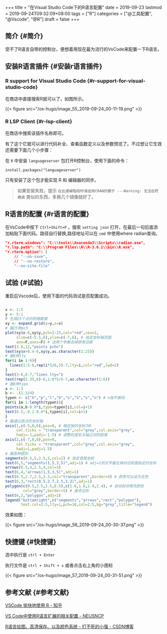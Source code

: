 +++
title = "在Visual Studio Code下的R语言配置"
date = 2019-09-23
lastmod = 2019-09-24T09:32:09+08:00
tags = ["R"]
categories = ["@工具配置", "@Vscode", "@R"]
draft = false
+++

## 简介 {#简介}

受不了R语言自带的控制台，便想着用现在最为流行的VsCode来配置一下R语言。


## 安装R语言插件 {#安装r语言插件}


### R support for Visual Studio Code {#r-support-for-visual-studio-code}

在商店中直接搜索R就可以了，如图所示。

{{< figure src="/ox-hugo/image_55_2019-09-24_00-11-19.png" >}}


### R LSP Client {#r-lsp-client}

在商店中搜索该插件名称即可。

有了这个它就可以进行代码补全、查看函数定义以及参数预览了。不过想让它生效还需要下面几个小步骤：

在 `R` 中安装 `languageserver` 包打开R控制台，使用下面的命令：

`install.packages("languageserver")`

只有安装了这个包才能实现 R 和 编辑器的同步。

> 如果安装失败，提示 `在此連線階段时请选用CRAN的鏡子 ---Warning: 无法在貯藏處` 类似的东西，多换几个镜像就好了。


## R语言的配置 {#r语言的配置}

在VsCode中按下 `Ctrl+Shift+P` ，搜索 `setting json` 打开，在最后一句后面添加粘贴下面代码。路径自行替换,路径地址可以在 `cmd` 中使用where radian查询。

```json
"r.rterm.windows": "C:\\tools\\Anaconda3\\Scripts\\radian.exe",
"r.lsp.path": "C:\\Program Files\\R\\R-3.6.1\\bin\\R.exe",
"r.rterm.option": [
    // "--no-save",
    // "--no-restore",
    "--no-site-file"
```


## 试验 {#试验}

重启后Vscode后，使用下面的代码测试是否配置成功。

```R

x <- 1:5
y <- 5:1
# 生成25个点的网格数据
xy <- expand.grid(y=y,x=x)
# 画25种pch
plot(xy$x-6,xy$y,pch=1:25,col="red",cex=2,
     xlim=c(-5.5,6),ylim=c(-7,6), # 指定坐标轴范围
     ann=F,axes=F) # 这两个参数去掉原有边框
text(3-6,12,"points pch=")
text(xy$x+0.4-6,xy$y,as.character(1:25))
# 画6种lty
for(i in 1:6){
  lines(1:5-6,rep(i*5/6,5)-7,lty=i,col="red",lwd=2)
}
text(3-6,6-7,"lines lty=")
text(rep(5.35,6)-6,1:6*5/6-7,as.character(1:6))
# 画8种type
a <- 1:3
b <- -(1:3/4)
typen <- c("h","p","l","b","o","S","s","n") # n指不画线
for(i in 1:length(typen)){
points(a,b-0.8*i,type=typen[i],col=i+1)
text(0.5,-0.2-0.8*i,typen[i],col=i+1)
}
# 画通过原点的坐标轴
axis(1,c(-5,0,6),pos=0, # 确定轴的坐标为0
     col.ticks = "transparent",col="grey",col.axis="grey",
     hadj=-1,padj=-1.5) # 调整刻度名与轴之间的距离
axis(2,c(-7,0,6),pos=0,
     col.ticks = "transparent",col="grey",col.axis="grey",
     hadj=1,padj=1.5)
# 画各种图形
segments(0.5,5,2.5,5,col=2) # 指定首尾坐标
text(6,5,"segments(1,5,3,5)",adj=1) # adj=1则文字最左端对应前面指定的坐标
arrows(0.5,4,2.5,4,col=3)
text(6,4,"arrows(1,5,3,5)",adj=1)
rect(0.5,2.7,2.5,3.3,col="transparent",border=4) # 颜色可以设为无色
text(6,3,"rect(0.5,2.7,2.5,3.3)",adj=1)
polygon(c(0.5,2.5,2.5,0.5),c(1.6,1.6,2.4,2.4), # 自动封闭填充颜色
        col="grey",border=5) # 画多边形
text(6,2,"polygon",adj=1)
legend("bottomright",c("segments","arrows","rect","polygon"),
       text.col=2:5,lty=1,pch=16,col=2:5,bg="grey",title="legend")

```

效果如图：

{{< figure src="/ox-hugo/image_56_2019-09-24_00-30-37.png" >}}


## 快捷键 {#快捷键}

选中执行是 `ctrl + Enter`

执行文件是 `ctrl + Shift + s` 或者点击右上角的小图标

{{< figure src="/ox-hugo/image_57_2019-09-24_00-31-51.png" >}}


## 参考文献 {#参考文献}

[VSCode 愉快地使用 R - 知乎](https://zhuanlan.zhihu.com/p/65966331)

[VS Code中使用R语言扩展的相关配置 - NEUSNCP](https://www.neusncp.com/user/blog?id=191)

[R语言绘图、高清保存、以及颜色系统 - 打不死的小强 - CSDN博客](https://blog.csdn.net/jianjewl/article/details/69257841)
